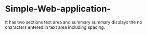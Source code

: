 # Simple-Web-application-
It has two sections text area and summary summary displays the no characters entered in text area including spacing. 
